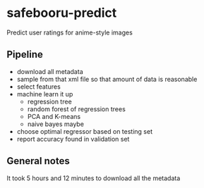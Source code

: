 # safebooru-predict
Predict user ratings for anime-style images

## Pipeline
- download all metadata
- sample from that xml file so that amount of data is reasonable
- select features
- machine learn it up
  - regression tree
  - random forest of regression trees
  - PCA and K-means
  - naive bayes maybe
- choose optimal regressor based on testing set
- report accuracy found in validation set

## General notes
It took 5 hours and 12 minutes to download all the metadata


